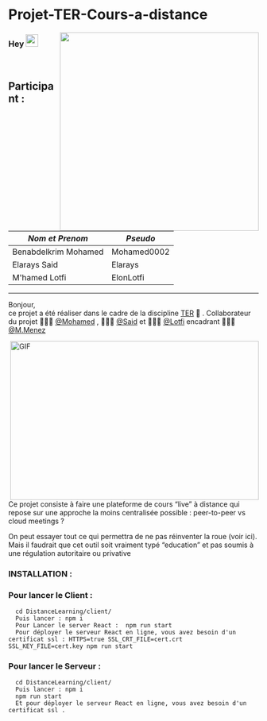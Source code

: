 # Projet-TER-Cours-a-distance
<img src="https://academicpositions.it/uploads/068/2d0/0682d095e8b1cb2a28380436cc75f4c0.png" width="400px" align="right">

### Hey  <img src="https://media.giphy.com/media/hvRJCLFzcasrR4ia7z/giphy.gif" width="25px"> <br /> 
<br />

## Participant :
| *Nom et Prenom* | *Pseudo* |
| ------ | ------ |
| Benabdelkrim Mohamed | Mohamed0002 |
| Elarays Said | Elarays |
| M'hamed Lotfi| ElonLotfi |


---

Bonjour, <br /> ce projet a été réaliser dans le cadre de la discipline [TER](https://github.com/ElonLotfi/-Projet-TER-Cours-a-distance) 🚀 .
 Collaborateur du projet  🙍🏽‍♂️ [@Mohamed](https://github.com/Mohamed0002) , 🙍🏽‍♂️ [@Said](https://github.com/Elarays) et 🙍🏽‍♂️ [@Lotfi](https://github.com/ElonLotfi)  encadrant 👨🏽‍💼[@M.Menez](http://miageprohttps://www.i3s.unice.fr/~menez/jet2.unice.fr/Intranet_de_Michel_Buffa) 
  
  <img align="right" alt="GIF" 
  src="https://github.com/abhisheknaiidu/abhisheknaiidu/blob/master/code.gif?raw=true" width="500" height="320" />
Ce projet consiste à faire une plateforme de cours “live” à distance qui repose sur une approche la moins centralisée possible : peer-to-peer vs cloud meetings ?

On peut essayer tout ce qui permettra de ne pas réinventer la roue (voir ici). Mais il faudrait que cet outil soit vraiment typé “education” et pas soumis à une régulation autoritaire ou privative

### INSTALLATION :

### Pour lancer le Client :

      cd DistanceLearning/client/
      Puis lancer : npm i
      Pour Lancer le server React :  npm run start
      Pour déployer le serveur React en ligne, vous avez besoin d'un certificat ssl : HTTPS=true SSL_CRT_FILE=cert.crt SSL_KEY_FILE=cert.key npm run start
      
      

### Pour lancer le Serveur :
      cd DistanceLearning/client/
      Puis lancer : npm i
      npm run start
      Et pour déployer le serveur React en ligne, vous avez besoin d'un certificat ssl .
      

      
      
      








